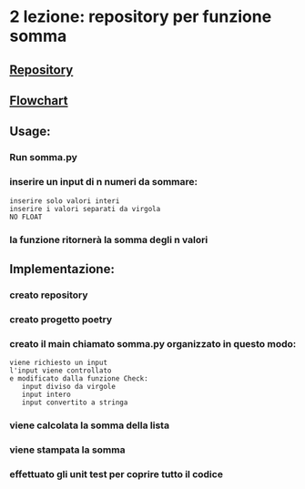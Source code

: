 # 2 lezione: repository per funzione somma
## [Repository](https://github.com/gambaroE/2)
## [Flowchart](https://viewer.diagrams.net/?tags=%7B%7D&highlight=0000ff&edit=_blank&layers=1&nav=1&title=Diagramma%20senza%20titolo.drawio#R7Vtdc%2Bo2EP01PN47%2BIuExwvJbadNZtLy0I%2BXjGIrtm5ky5VFgPz6rmwJY8tOaME2mfEMM6C1ZKSz58irXZg4y3j7E0dpdM8CTCf2NNhOnJuJbVtTbwpv0rIrLN7MLQwhJ4HqVBpW5A3rkcq6JgHOKh0FY1SQtGr0WZJgX1RsiHO2qXZ7ZrT6rSkKsWFY%2BYia1j9IIKLCem1flfafMQkj%2Fc3WbF5ciZHurFaSRShgmwOTcztxlpwxUXyKt0tMJXgal2Lc95ar%2B4lxnIhjBqwe%2F3kLv9x%2B%2Bzu6Et9%2FXfz25P%2F45Yu6yyuia7XgFVtzH6spi53GAWafyo8if1tsIiLwKkW%2BtG3A9WCLREyhZcFHdVfMBd62TtfagwDswSzGgu%2BgixrgKtgUbxzV3JROsDSy0aEDpsqIlOPD%2FZ1LbOCDgue%2FQDU1QMEBcEU1GRcRC1mC6G1pXXC2TgIsbzuFVtnnjrFUYfUDC7FTxEdrwapIAlp896canzf%2Bko2vnm7ebA8v3uxUy1%2Fz1%2Fx7S3fI2b7vDFhc4f12FGylQcRDLN5Da97sXY4pEuS1OpEmX6mhD4zAFA9YUaWF7dXcXUxMjap5fD%2BN%2F08C29BLxuIYfU13wytmrxGFjTUbXDPOZ5JM3nrAnMDaMe9YR%2FpZ9pGO7BNldJL7PIPtywj7LybVNySmKJHee2aJ0P7N8YsIDe7Qjq3lKjOB%2FBfdWkSMkzfoj7Tn4DIXyq%2FOtNJjJUeqe3KcQZ8HjbpVM92jbaXjHcqEng2jFKUZecrnJwfG4ACSLJgQLFadulfqzKsp9bpBqW6TUu2ulDozN7aUEmG4GhYtck9x9oKXjDIplIQVvieU1kyIkjCBJsXPcphEjUBw9U2ZYxIEuegzgJsk4V3e7cYtLb%2BrxUsTg%2BHPNI%2BhIhiI4Q6LVO70ORjeAl4Az1Iq3YO5LqFtlW14ye5cLFkC00ck9xUGcmywJAhsPAIJ9LSn7jl40C4rkxzvRDpNXHC6osKVQQX9MB2J0CcRmh7fvRLh2iACJdnIhP6ZMB%2BaCZZjUGEl494xEjhzJODYR7p61pmrXTMSWMej6DsQfaGqyw0ELDMSuAe4RtGfmtqq5bbs6eDhv2U%2B60mSrseHfSe6v7pw3c8NMjSf%2B0cydE6GwQ8Besv5MPQbydA5GQY%2FB%2BzTm70mdCdnTLuqre3DvGvLgayfvKttf3KY9abxcZmoJQTuB2etnc9Rn%2BiqFOEeW4vwWsLaE2t6znxeCYfdeW376rimp9d%2F8IQTsO9fRk3PrmHTdFTot6bnmrkgCdfjWBo6S0LIrTn82IRQd2dDtyEjNNaGOooA3QvPCblmTXisDg1ChcFPhq5ZMx7rQ8NwYfCDoWumivOgYKwSdREUeMdqv7MqkWvmi8cqUUfSv%2FBssWtmi2WV6FHqf1T%2BqaUip3YccAc%2FDuiK9Vgq6kP8LT%2BjvhTxe2buZCwVDUSGwQ8Enm2QYSwVDUSGwU8E3iC%2F%2FZ%2BcLy3uHZsWbzub9fQbffez42wfi3NLIHwqztAs%2F4VXFBXK%2FzI6t%2F8C)
## Usage:
### Run somma.py
### inserire un input di n numeri da sommare:
```
inserire solo valori interi
inserire i valori separati da virgola
NO FLOAT
```
### la funzione ritornerà la somma degli n valori


## Implementazione:
### creato repository
### creato progetto poetry
### creato il main chiamato somma.py organizzato in questo modo:
 ```
 viene richiesto un input
 l'input viene controllato
 e modificato dalla funzione Check:
    input diviso da virgole
    input intero
    input convertito a stringa
 ```
### viene calcolata la somma della lista
### viene stampata la somma

### effettuato gli unit test per coprire tutto il codice